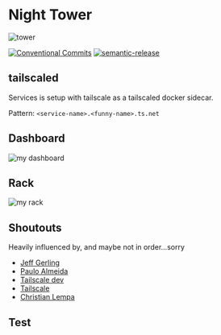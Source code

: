 # Night Tower

![tower](/docs/images/tower.png)

[![Conventional Commits](https://img.shields.io/badge/Conventional%20Commits-1.0.0-yellow.svg)](https://conventionalcommits.org)
[![semantic-release](https://img.shields.io/badge/semantic-release-e10079?logo=semantic-release)](https://github.com/semantic-release/semantic-release)

## tailscaled

Services is setup with tailscale as a tailscaled docker sidecar.

Pattern: `<service-name>.<funny-name>.ts.net`

## Dashboard

![my dashboard](/docs/images/dashboard-night-tower.png)

## Rack

![my rack](/docs/images/rack.png)

## Shoutouts

Heavily influenced by, and maybe not in order...sorry

- [Jeff Gerling](https://github.com/geerlingguy)
- [Paulo Almeida](https://github.com/almeidapaulopt)
- [Tailscale dev](https://github.com/tailscale-dev)
- [Tailscale](https://github.com/tailscale)
- [Christian Lempa](https://github.com/christianlempa)

## Test
